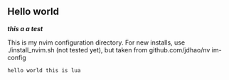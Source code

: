 ## Hello world

***this a a test***

This is my nvim configuration directory. For new installs, use ./install_nvim.sh (not tested yet), but taken from
github.com/jdhao/nv im-config

```lue
hello world this is lua
```

